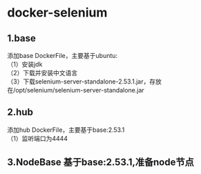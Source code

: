 # docker-selenium

## 1.base
添加base DockerFile，主要基于ubuntu:<br>
（1）安装jdk<br>
（2）下载并安装中文语言<br>
（3）下载selenium-server-standalone-2.53.1.jar，存放在/opt/selenium/selenium-server-standalone.jar<br>
## 2.hub
添加hub DockerFile，主要基于base:2.53.1<br>
（1）监听端口为4444<br>
## 3.NodeBase 基于base:2.53.1,准备node节点
